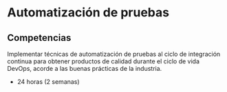 # Automatización de pruebas

## Competencias
Implementar técnicas de automatización de pruebas al ciclo de integración continua para obtener productos de calidad durante el ciclo de vida DevOps, acorde a las buenas prácticas de la industria.

* 24 horas (2 semanas)

